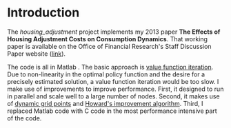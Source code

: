 
# Introduction

The *housing_adjustment* project implements my 2013 paper **The Effects of Housing Adjustment Costs on Consumption Dynamics**. That working paper is available on the Office of Financial Research's Staff Discussion Paper website ([link](https://www.financialresearch.gov/staff-discussion-papers/files/OFRsdp2015-03_Effects-of-Housing-Adjustment-Costs-on-Consumption-Dynamics.pdf)).

 The code is all in Matlab . The basic approach is [value function iteration](http://www.wouterdenhaan.com/numerical/VFIslides.pdf). Due to non-linearity in the optimal policy function and the desire for a precisely estimated solution, a value function iteration would be too slow. I make use of improvements to improve performance. First, it designed to run in parallel and scale well to a large number of nodes. Second, it makes use of [dynamic grid points](http://www.sciencedirect.com/science/article/pii/S0165176505003368) and [Howard's improvement algorithm](http://individual.utoronto.ca/zheli/policyfun.pdf). Third, I replaced Matlab code with C code in the most performance intensive part of the code. 
